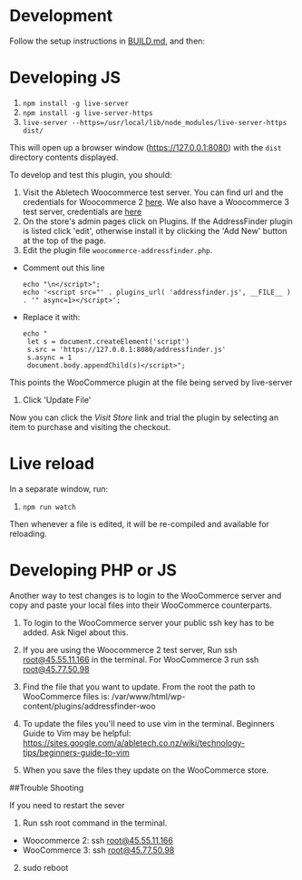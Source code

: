# Development

Follow the setup instructions in [BUILD.md](BUILD.md), and then:

# Developing JS

1. `npm install -g live-server`
1. `npm install -g live-server-https`
2. `live-server --https=/usr/local/lib/node_modules/live-server-https dist/`

This will open up a browser window (https://127.0.0.1:8080) with the `dist` directory contents displayed.

To develop and test this plugin, you should:

1. Visit the Abletech Woocommerce test server. You can find url and the credentials for Woocommerce 2 [here](https://sites.google.com/a/abletech.co.nz/wiki/addressfinder/plugins/woocommerce-test-seer). We also have a Woocommerce 3 test server, credentials are [here](https://sites.google.com/a/abletech.co.nz/wiki/addressfinder/plugins)
1. On the store's admin pages click on Plugins. If the AddressFinder plugin is listed click 'edit', otherwise install it by clicking the 'Add New' button at the top of the page.
1. Edit the plugin file `woocommerce-addressfinder.php`.
  - Comment out this line

    ```
    echo "\n</script>";
    echo '<script src="' . plugins_url( 'addressfinder.js', __FILE__ ) . '" async=1></script>';
    ```

  - Replace it with:

    ```
    echo "    
     let s = document.createElement('script')
     s.src = 'https://127.0.0.1:8080/addressfinder.js'
     s.async = 1
     document.body.appendChild(s)</script>";
    ```

  This points the WooCommerce plugin at the file being served by live-server
1. Click 'Update File'

Now you can click the _Visit Store_ link and trial the plugin by selecting an item to purchase and
visiting the checkout.

# Live reload

In a separate window, run:

1. `npm run watch`

Then whenever a file is edited, it will be re-compiled and available for reloading.


# Developing PHP or JS
Another way to test changes is to login to the WooCommerce server and copy and paste your local files into their WooCommerce counterparts.

1. To login to the WooCommerce server your public ssh key has to be added. Ask Nigel about this.

2. If you are using the Woocommerce 2 test server, Run ssh root@45.55.11.166 in the terminal. For WooCommerce 3 run ssh root@45.77.50.98

3. Find the file that you want to update. From the root the path to WooCommerce files is: /var/www/html/wp-content/plugins/addressfinder-woo

4. To update the files you'll need to use vim in the terminal. Beginners Guide to Vim may be helpful: https://sites.google.com/a/abletech.co.nz/wiki/technology-tips/beginners-guide-to-vim

5. When you save the files they update on the WooCommerce store.

##Trouble Shooting

If you need to restart the sever

1. Run ssh root command in the terminal.
  * Woocommerce 2: ssh root@45.55.11.166
  * WooCommerce 3: ssh root@45.77.50.98

2. sudo reboot
